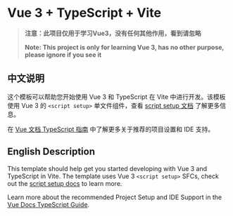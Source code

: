 # Vue 3 + TypeScript + Vite

> **注意：此项目仅用于学习Vue3，没有任何其他作用，看到请忽略**
>
> **Note: This project is only for learning Vue 3, has no other purpose, please ignore if you see it**

## 中文说明

这个模板可以帮助您开始使用 Vue 3 和 TypeScript 在 Vite 中进行开发。该模板使用 Vue 3 的 `<script setup>` 单文件组件，查看 [script setup 文档](https://v3.vuejs.org/api/sfc-script-setup.html#sfc-script-setup) 了解更多信息。

在 [Vue 文档 TypeScript 指南](https://vuejs.org/guide/typescript/overview.html#project-setup) 中了解更多关于推荐的项目设置和 IDE 支持。

## English Description

This template should help get you started developing with Vue 3 and TypeScript in Vite. The template uses Vue 3 `<script setup>` SFCs, check out the [script setup docs](https://v3.vuejs.org/api/sfc-script-setup.html#sfc-script-setup) to learn more.

Learn more about the recommended Project Setup and IDE Support in the [Vue Docs TypeScript Guide](https://vuejs.org/guide/typescript/overview.html#project-setup).
